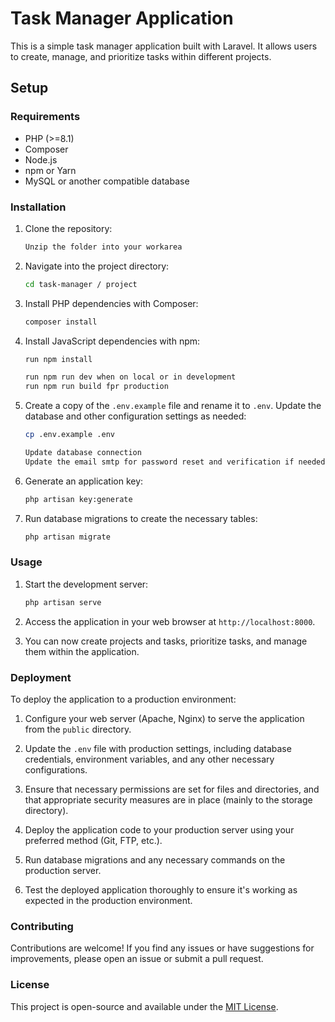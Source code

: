 # Task Manager Application

This is a simple task manager application built with Laravel. It allows users to create, manage, and prioritize tasks within different projects.

## Setup

### Requirements

-   PHP (>=8.1)
-   Composer
-   Node.js
-   npm or Yarn
-   MySQL or another compatible database

### Installation

1. Clone the repository:

    ```bash
    Unzip the folder into your workarea
    ```

2. Navigate into the project directory:

    ```bash
    cd task-manager / project
    ```

3. Install PHP dependencies with Composer:

    ```bash
    composer install
    ```

4. Install JavaScript dependencies with npm:

    ```bash
    run npm install

    run npm run dev when on local or in development
    run npm run build fpr production
    ```

5. Create a copy of the `.env.example` file and rename it to `.env`. Update the database and other configuration settings as needed:

    ```bash
    cp .env.example .env

    Update database connection
    Update the email smtp for password reset and verification if needed.
    ```

6. Generate an application key:

    ```bash
    php artisan key:generate
    ```

7. Run database migrations to create the necessary tables:

    ```bash
    php artisan migrate
    ```

### Usage

1. Start the development server:

    ```bash
    php artisan serve
    ```

2. Access the application in your web browser at `http://localhost:8000`.

3. You can now create projects and tasks, prioritize tasks, and manage them within the application.

### Deployment

To deploy the application to a production environment:

1. Configure your web server (Apache, Nginx) to serve the application from the `public` directory.

2. Update the `.env` file with production settings, including database credentials, environment variables, and any other necessary configurations.

3. Ensure that necessary permissions are set for files and directories, and that appropriate security measures are in place (mainly to the storage directory).

4. Deploy the application code to your production server using your preferred method (Git, FTP, etc.).

5. Run database migrations and any necessary commands on the production server.

6. Test the deployed application thoroughly to ensure it's working as expected in the production environment.

### Contributing

Contributions are welcome! If you find any issues or have suggestions for improvements, please open an issue or submit a pull request.

### License

This project is open-source and available under the [MIT License](LICENSE).
